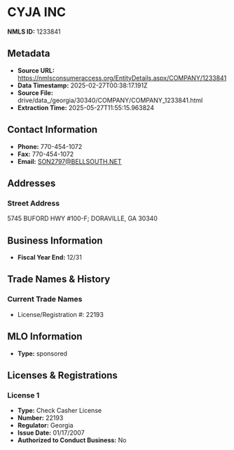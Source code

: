 # CYJA INC

**NMLS ID:** 1233841

## Metadata
- **Source URL:** https://nmlsconsumeraccess.org/EntityDetails.aspx/COMPANY/1233841
- **Data Timestamp:** 2025-02-27T00:38:17.191Z
- **Source File:** drive/data_/georgia/30340/COMPANY/COMPANY_1233841.html
- **Extraction Time:** 2025-05-27T11:55:15.963824

## Contact Information
- **Phone:** 770-454-1072
- **Fax:** 770-454-1072
- **Email:** SON2797@BELLSOUTH.NET

## Addresses
### Street Address
5745 BUFORD HWY #100-F; DORAVILLE, GA 30340

## Business Information
- **Fiscal Year End:** 12/31

## Trade Names & History
### Current Trade Names
- License/Registration #: 22193

## MLO Information
- **Type:** sponsored

## Licenses & Registrations

### License 1
- **Type:** Check Casher License
- **Number:** 22193
- **Regulator:** Georgia
- **Issue Date:** 01/17/2007
- **Authorized to Conduct Business:** No
